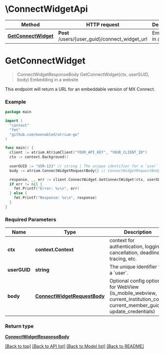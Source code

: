 # \ConnectWidgetApi

Method | HTTP request | Description
------------- | ------------- | -------------
[**GetConnectWidget**](ConnectWidgetApi.md#GetConnectWidget) | **Post** /users/{user_guid}/connect_widget_url | Embedding in a website


# **GetConnectWidget**
> ConnectWidgetResponseBody GetConnectWidget(ctx, userGUID, body)
Embedding in a website

This endpoint will return a URL for an embeddable version of MX Connect.

### Example
```go
package main

import (
  "context"
  "fmt"
  "github.com/mxenabled/atrium-go"
)

func main() {
  client := atrium.AtriumClient("YOUR_API_KEY", "YOUR_CLIENT_ID")
  ctx := context.Background()
  
  userGUID := "USR-123" // string | The unique identifier for a `user`.
  body := atrium.ConnectWidgetRequestBody{} // ConnectWidgetRequestBody | Optional config options for WebView (is_mobile_webview, current_institution_code, current_member_guid, update_credentials)

  response, _, err := client.ConnectWidget.GetConnectWidget(ctx, userGUIDbody)
  if err != nil {
    fmt.Printf("Error: %v\n", err)
  } else {
    fmt.Printf("Response: %s\n", response)
  }
}
```

### Required Parameters

Name | Type | Description  | Notes
------------- | ------------- | ------------- | -------------
 **ctx** | **context.Context** | context for authentication, logging, cancellation, deadlines, tracing, etc.
  **userGUID** | **string**| The unique identifier for a &#x60;user&#x60;. | 
  **body** | [**ConnectWidgetRequestBody**](ConnectWidgetRequestBody.md)| Optional config options for WebView (is_mobile_webview, current_institution_code, current_member_guid, update_credentials) | 

### Return type

[**ConnectWidgetResponseBody**](ConnectWidgetResponseBody.md)

[[Back to top]](#) [[Back to API list]](../README.md#documentation-for-api-endpoints) [[Back to Model list]](../README.md#documentation-for-models) [[Back to README]](../README.md)

